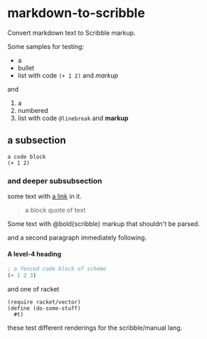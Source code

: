 markdown-to-scribble
====================

Convert markdown text to Scribble markup.

Some samples for testing:

* a
* bullet
* list with code `(+ 1 2)` and *markup*

and

1. a
2. numbered
3. list with code `@linebreak` and **markup**

a subsection
------------

    a code block
    (+ 1 2)

### and deeper subsubsection

some text with [a link](https://racket-lang.org) in it.

> a block
> quote
> of text

Some text with @bold{scribble} markup that shouldn't be parsed.

and a second paragraph immediately following.

#### A level-4 heading


```scheme
; a fenced code block of scheme
(+ 1 2 3)
```

and one of racket

```racket
(require racket/vector)
(define (do-some-stuff)
  #t)
```

these test different renderings for the scribble/manual lang.

